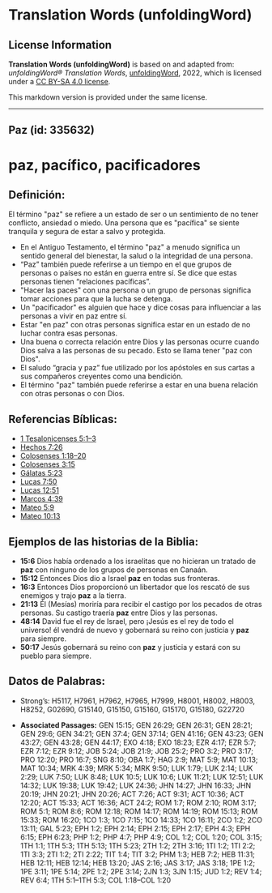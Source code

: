 # Translation Words (unfoldingWord)

## License Information

**Translation Words (unfoldingWord)** is based on and adapted from: _unfoldingWord® Translation Words_, [unfoldingWord](https://unfoldingword.org/utw), 2022, which is licensed under a [CC BY-SA 4.0 license](https://creativecommons.org/licenses/by-sa/4.0/legalcode.en).

This markdown version is provided under the same license.



--------------------------------

## Paz (id: 335632)

paz, pacífico, pacificadores
============================

Definición:
-----------

El término "paz" se refiere a un estado de ser o un sentimiento de no tener conflicto, ansiedad o miedo. Una persona que es "pacífica" se siente tranquila y segura de estar a salvo y protegida.

* En el Antiguo Testamento, el término "paz" a menudo significa un sentido general del bienestar, la salud o la integridad de una persona.
* “Paz” también puede referirse a un tiempo en el que grupos de personas o países no están en guerra entre sí. Se dice que estas personas tienen “relaciones pacíficas”.
* "Hacer las paces" con una persona o un grupo de personas significa tomar acciones para que la lucha se detenga.
* Un "pacificador" es alguien que hace y dice cosas para influenciar a las personas a vivir en paz entre sí.
* Estar "en paz" con otras personas significa estar en un estado de no luchar contra esas personas.
* Una buena o correcta relación entre Dios y las personas ocurre cuando Dios salva a las personas de su pecado. Esto se llama tener "paz con Dios".
* El saludo “gracia y paz” fue utilizado por los apóstoles en sus cartas a sus compañeros creyentes como una bendición.
* El término "paz" también puede referirse a estar en una buena relación con otras personas o con Dios.

Referencias Bíblicas:
---------------------

* [1 Tesalonicenses 5:1–3](https://ref.ly/1Thess5:1-1Thess5:3)
* [Hechos 7:26](https://ref.ly/Acts7:26)
* [Colosenses 1:18–20](https://ref.ly/Col1:18-Col1:20)
* [Colosenses 3:15](https://ref.ly/Col3:15)
* [Gálatas 5:23](https://ref.ly/Gal5:23)
* [Lucas 7:50](https://ref.ly/Luke7:50)
* [Lucas 12:51](https://ref.ly/Luke12:51)
* [Marcos 4:39](https://ref.ly/Mark4:39)
* [Mateo 5:9](https://ref.ly/Matt5:9)
* [Mateo 10:13](https://ref.ly/Matt10:13)

Ejemplos de las historias de la Biblia:
---------------------------------------

* **15:6** Dios había ordenado a los israelitas que no hicieran un tratado de **paz** con ninguno de los grupos de personas en Canaán.
* **15:12** Entonces Dios dio a Israel **paz** en todas sus fronteras.
* **16:3** Entonces Dios proporcionó un libertador que los rescató de sus enemigos y trajo **paz** a la tierra.
* **21:13** Él (Mesías) moriría para recibir el castigo por los pecados de otras personas. Su castigo traería **paz** entre Dios y las personas.
* **48:14** David fue el rey de Israel, pero ¡Jesús es el rey de todo el universo! él vendrá de nuevo y gobernará su reino con justicia y **paz** para siempre.
* **50:17** Jesús gobernará su reino con **paz** y justicia y estará con su pueblo para siempre.

Datos de Palabras:
------------------

* Strong’s: H5117, H7961, H7962, H7965, H7999, H8001, H8002, H8003, H8252, G02690, G15140, G15150, G15160, G15170, G15180, G22720

* **Associated Passages:** GEN 15:15; GEN 26:29; GEN 26:31; GEN 28:21; GEN 29:6; GEN 34:21; GEN 37:4; GEN 37:14; GEN 41:16; GEN 43:23; GEN 43:27; GEN 43:28; GEN 44:17; EXO 4:18; EXO 18:23; EZR 4:17; EZR 5:7; EZR 7:12; EZR 9:12; JOB 5:24; JOB 21:9; JOB 25:2; PRO 3:2; PRO 3:17; PRO 12:20; PRO 16:7; SNG 8:10; OBA 1:7; HAG 2:9; MAT 5:9; MAT 10:13; MAT 10:34; MRK 4:39; MRK 5:34; MRK 9:50; LUK 1:79; LUK 2:14; LUK 2:29; LUK 7:50; LUK 8:48; LUK 10:5; LUK 10:6; LUK 11:21; LUK 12:51; LUK 14:32; LUK 19:38; LUK 19:42; LUK 24:36; JHN 14:27; JHN 16:33; JHN 20:19; JHN 20:21; JHN 20:26; ACT 7:26; ACT 9:31; ACT 10:36; ACT 12:20; ACT 15:33; ACT 16:36; ACT 24:2; ROM 1:7; ROM 2:10; ROM 3:17; ROM 5:1; ROM 8:6; ROM 12:18; ROM 14:17; ROM 14:19; ROM 15:13; ROM 15:33; ROM 16:20; 1CO 1:3; 1CO 7:15; 1CO 14:33; 1CO 16:11; 2CO 1:2; 2CO 13:11; GAL 5:23; EPH 1:2; EPH 2:14; EPH 2:15; EPH 2:17; EPH 4:3; EPH 6:15; EPH 6:23; PHP 1:2; PHP 4:7; PHP 4:9; COL 1:2; COL 1:20; COL 3:15; 1TH 1:1; 1TH 5:3; 1TH 5:13; 1TH 5:23; 2TH 1:2; 2TH 3:16; 1TI 1:2; 1TI 2:2; 1TI 3:3; 2TI 1:2; 2TI 2:22; TIT 1:4; TIT 3:2; PHM 1:3; HEB 7:2; HEB 11:31; HEB 12:11; HEB 12:14; HEB 13:20; JAS 2:16; JAS 3:17; JAS 3:18; 1PE 1:2; 1PE 3:11; 1PE 5:14; 2PE 1:2; 2PE 3:14; 2JN 1:3; 3JN 1:15; JUD 1:2; REV 1:4; REV 6:4; 1TH 5:1–1TH 5:3; COL 1:18–COL 1:20

